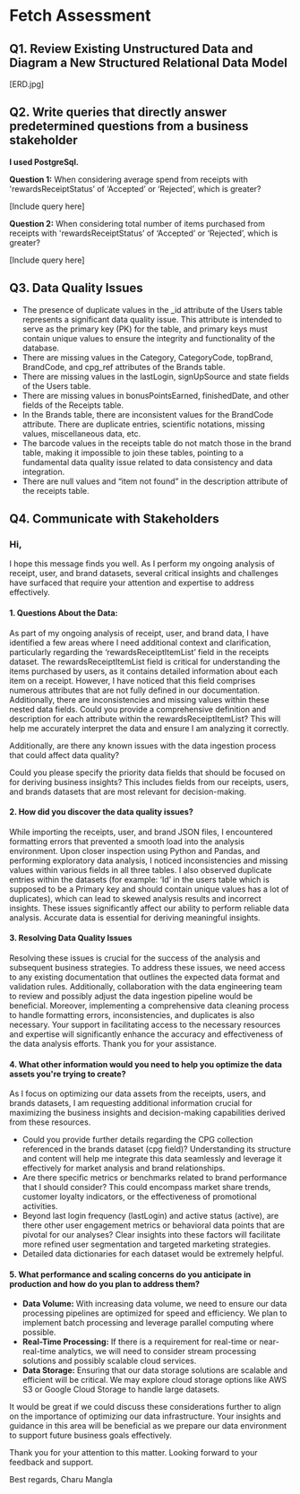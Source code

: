 
  # Fetch Assessment

## Q1. Review Existing Unstructured Data and Diagram a New Structured Relational Data Model

[ERD.jpg]

## Q2. Write queries that directly answer predetermined questions from a business stakeholder

**I used PostgreSql.**

**Question 1:** When considering average spend from receipts with 'rewardsReceiptStatus’ of ‘Accepted’ or ‘Rejected’, which is greater?

[Include query here]

**Question 2:** When considering total number of items purchased from receipts with 'rewardsReceiptStatus’ of ‘Accepted’ or ‘Rejected’, which is greater?

[Include query here]

## Q3. Data Quality Issues

- The presence of duplicate values in the _id attribute of the Users table represents a significant data quality issue. This attribute is intended to serve as the primary key (PK) for the table, and primary keys must contain unique values to ensure the integrity and functionality of the database.
- There are missing values in the Category, CategoryCode, topBrand, BrandCode, and cpg_ref attributes of the Brands table.
- There are missing values in the lastLogin, signUpSource and state fields of the Users table.
- There are missing values in bonusPointsEarned, finishedDate, and other fields of the Receipts table.
- In the Brands table, there are inconsistent values for the BrandCode attribute. There are duplicate entries, scientific notations, missing values, miscellaneous data, etc.
- The barcode values in the receipts table do not match those in the brand table, making it impossible to join these tables, pointing to a fundamental data quality issue related to data consistency and data integration.
- There are null values and “item not found” in the description attribute of the receipts table.

## Q4. Communicate with Stakeholders

### Hi,

I hope this message finds you well. As I perform my ongoing analysis of receipt, user, and brand datasets, several critical insights and challenges have surfaced that require your attention and expertise to address effectively.

#### 1. Questions About the Data:

As part of my ongoing analysis of receipt, user, and brand data, I have identified a few areas where I need additional context and clarification, particularly regarding the ‘rewardsReceiptItemList’ field in the receipts dataset. The rewardsReceiptItemList field is critical for understanding the items purchased by users, as it contains detailed information about each item on a receipt. However, I have noticed that this field comprises numerous attributes that are not fully defined in our documentation. Additionally, there are inconsistencies and missing values within these nested data fields. Could you provide a comprehensive definition and description for each attribute within the rewardsReceiptItemList? This will help me accurately interpret the data and ensure I am analyzing it correctly.

Additionally, are there any known issues with the data ingestion process that could affect data quality?

Could you please specify the priority data fields that should be focused on for deriving business insights? This includes fields from our receipts, users, and brands datasets that are most relevant for decision-making.

#### 2. How did you discover the data quality issues?

While importing the receipts, user, and brand JSON files, I encountered formatting errors that prevented a smooth load into the analysis environment. Upon closer inspection using Python and Pandas, and performing exploratory data analysis, I noticed inconsistencies and missing values within various fields in all three tables. I also observed duplicate entries within the datasets (for example: ‘Id’ in the users table which is supposed to be a Primary key and should contain unique values has a lot of duplicates), which can lead to skewed analysis results and incorrect insights. These issues significantly affect our ability to perform reliable data analysis. Accurate data is essential for deriving meaningful insights.

#### 3. Resolving Data Quality Issues

Resolving these issues is crucial for the success of the analysis and subsequent business strategies. To address these issues, we need access to any existing documentation that outlines the expected data format and validation rules. Additionally, collaboration with the data engineering team to review and possibly adjust the data ingestion pipeline would be beneficial. Moreover, implementing a comprehensive data cleaning process to handle formatting errors, inconsistencies, and duplicates is also necessary. Your support in facilitating access to the necessary resources and expertise will significantly enhance the accuracy and effectiveness of the data analysis efforts. Thank you for your assistance.

#### 4. What other information would you need to help you optimize the data assets you're trying to create?

As I focus on optimizing our data assets from the receipts, users, and brands datasets, I am requesting additional information crucial for maximizing the business insights and decision-making capabilities derived from these resources.

- Could you provide further details regarding the CPG collection referenced in the brands dataset (cpg field)? Understanding its structure and content will help me integrate this data seamlessly and leverage it effectively for market analysis and brand relationships.
- Are there specific metrics or benchmarks related to brand performance that I should consider? This could encompass market share trends, customer loyalty indicators, or the effectiveness of promotional activities.
- Beyond last login frequency (lastLogin) and active status (active), are there other user engagement metrics or behavioral data points that are pivotal for our analyses? Clear insights into these factors will facilitate more refined user segmentation and targeted marketing strategies.
- Detailed data dictionaries for each dataset would be extremely helpful.

#### 5. What performance and scaling concerns do you anticipate in production and how do you plan to address them?

- **Data Volume:** With increasing data volume, we need to ensure our data processing pipelines are optimized for speed and efficiency. We plan to implement batch processing and leverage parallel computing where possible.
- **Real-Time Processing:** If there is a requirement for real-time or near-real-time analytics, we will need to consider stream processing solutions and possibly scalable cloud services.
- **Data Storage:** Ensuring that our data storage solutions are scalable and efficient will be critical. We may explore cloud storage options like AWS S3 or Google Cloud Storage to handle large datasets.

It would be great if we could discuss these considerations further to align on the importance of optimizing our data infrastructure. Your insights and guidance in this area will be beneficial as we prepare our data environment to support future business goals effectively.

Thank you for your attention to this matter. Looking forward to your feedback and support.

Best regards,
Charu Mangla
